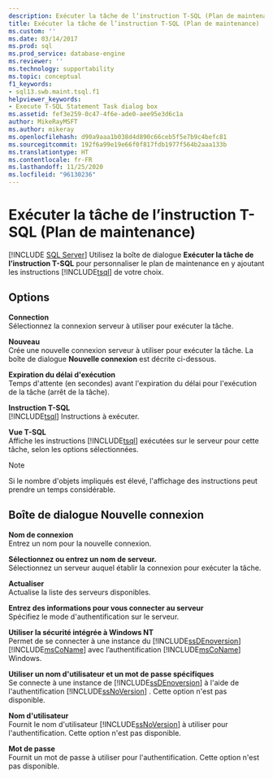 ```yaml
---
description: Exécuter la tâche de l’instruction T-SQL (Plan de maintenance)
title: Exécuter la tâche de l’instruction T-SQL (Plan de maintenance) | Microsoft Docs
ms.custom: ''
ms.date: 03/14/2017
ms.prod: sql
ms.prod_service: database-engine
ms.reviewer: ''
ms.technology: supportability
ms.topic: conceptual
f1_keywords:
- sql13.swb.maint.tsql.f1
helpviewer_keywords:
- Execute T-SQL Statement Task dialog box
ms.assetid: fef3e259-0c47-4f6e-ade0-aee95e3d6c1a
author: MikeRayMSFT
ms.author: mikeray
ms.openlocfilehash: d90a9aaa1b038d4d890c66ceb5f5e7b9c4befc81
ms.sourcegitcommit: 192f6a99e19e66f0f817fdb1977f564b2aaa133b
ms.translationtype: HT
ms.contentlocale: fr-FR
ms.lasthandoff: 11/25/2020
ms.locfileid: "96130236"
---
```

# <a name="execute-t-sql-statement-task-maintenance-plan"></a>Exécuter la tâche de l’instruction T-SQL (Plan de maintenance)
 [!INCLUDE [SQL Server](../../includes/applies-to-version/sqlserver.md)]
   Utilisez la boîte de dialogue **Exécuter la tâche de l’instruction T-SQL** pour personnaliser le plan de maintenance en y ajoutant les instructions [!INCLUDE[tsql](../../includes/tsql-md.md)] de votre choix.  
  
## <a name="options"></a>Options  
 **Connection**  
 Sélectionnez la connexion serveur à utiliser pour exécuter la tâche.  
  
 **Nouveau**  
 Crée une nouvelle connexion serveur à utiliser pour exécuter la tâche. La boîte de dialogue **Nouvelle connexion** est décrite ci-dessous.  
  
 **Expiration du délai d'exécution**  
 Temps d'attente (en secondes) avant l'expiration du délai pour l'exécution de la tâche (arrêt de la tâche).  
  
 **Instruction T-SQL**  
 [!INCLUDE[tsql](../../includes/tsql-md.md)] Instructions à exécuter.  
  
 **Vue T-SQL**  
 Affiche les instructions [!INCLUDE[tsql](../../includes/tsql-md.md)] exécutées sur le serveur pour cette tâche, selon les options sélectionnées.  
  
> [!NOTE]  
>  Si le nombre d'objets impliqués est élevé, l'affichage des instructions peut prendre un temps considérable.  
  
## <a name="new-connection-dialog-box"></a>Boîte de dialogue Nouvelle connexion  
 **Nom de connexion**  
 Entrez un nom pour la nouvelle connexion.  
  
 **Sélectionnez ou entrez un nom de serveur.**  
 Sélectionnez un serveur auquel établir la connexion pour exécuter la tâche.  
  
 **Actualiser**  
 Actualise la liste des serveurs disponibles.  
  
 **Entrez des informations pour vous connecter au serveur**  
 Spécifiez le mode d'authentification sur le serveur.  
  
 **Utiliser la sécurité intégrée à Windows NT**  
 Permet de se connecter à une instance du [!INCLUDE[ssDEnoversion](../../includes/ssdenoversion-md.md)] [!INCLUDE[msCoName](../../includes/msconame-md.md)] avec l’authentification [!INCLUDE[msCoName](../../includes/msconame-md.md)] Windows.  
  
 **Utiliser un nom d'utilisateur et un mot de passe spécifiques**  
 Se connecte à une instance de [!INCLUDE[ssDEnoversion](../../includes/ssdenoversion-md.md)] à l'aide de l'authentification [!INCLUDE[ssNoVersion](../../includes/ssnoversion-md.md)] . Cette option n'est pas disponible.  
  
 **Nom d'utilisateur**  
 Fournit le nom d'utilisateur [!INCLUDE[ssNoVersion](../../includes/ssnoversion-md.md)] à utiliser pour l'authentification. Cette option n'est pas disponible.  
  
 **Mot de passe**  
 Fournit un mot de passe à utiliser pour l'authentification. Cette option n'est pas disponible.  
  
  
